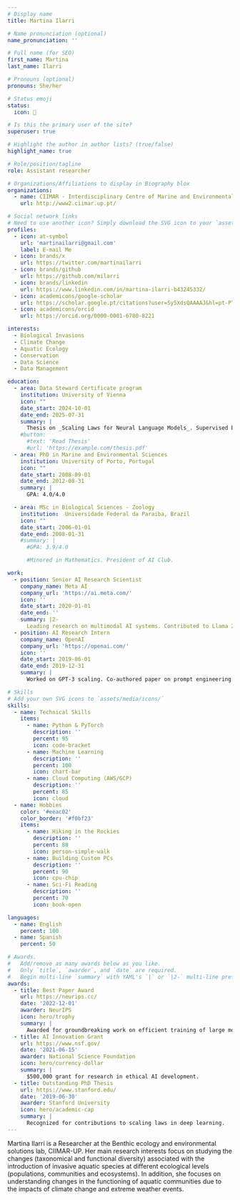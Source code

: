 ```yaml
---
# Display name
title: Martina Ilarri

# Name pronunciation (optional)
name_pronunciation: ''

# Full name (for SEO)
first_name: Martina 
last_name: Ilarri

# Pronouns (optional)
pronouns: She/her

# Status emoji
status:
  icon: 🔬

# Is this the primary user of the site?
superuser: true

# Highlight the author in author lists? (true/false)
highlight_name: true

# Role/position/tagline
role: Assistant researcher

# Organizations/Affiliations to display in Biography blox
organizations:
  - name: CIIMAR - Interdisciplinary Centre of Marine and Environmental Research of the University of Porto
    url: http://www2.ciimar.up.pt/

# Social network links
# Need to use another icon? Simply download the SVG icon to your `assets/media/icons/` folder.
profiles:
  - icon: at-symbol
    url: 'martinailarri@gmail.com'
    label: E-mail Me
  - icon: brands/x
    url: https://twitter.com/martinailarri
  - icon: brands/github
    url: https://github.com/milarri
  - icon: brands/linkedin
    url: https://www.linkedin.com/in/martina-ilarri-b43245332/
  - icon: academicons/google-scholar
    url: https://scholar.google.pt/citations?user=Sy5XdsQAAAAJ&hl=pt-PT
  - icon: academicons/orcid
    url: https://orcid.org/0000-0001-6780-8221

interests:
  - Biological Invasions
  - Climate Change
  - Aquatic Ecology
  - Conservation
  - Data Science
  - Data Management

education:
  - area: Data Steward Certificate program 
    institution: University of Vienna
    icon: ""
    date_start: 2024-10-01
    date_end: 2025-07-31
    summary: |
      Thesis on _Scaling Laws for Neural Language Models_. Supervised by Prof. Andrew Ng. Published 5 papers in NeurIPS and ICML, with 2 best paper awards.
    #button:
      #text: 'Read Thesis'
      #url: 'https://example.com/thesis.pdf'
  - area: PhD in Marine and Environmental Sciences
    institution: University of Porto, Portugal
    icon: ""
    date_start: 2008-09-01
    date_end: 2012-08-31
    summary: |
      GPA: 4.0/4.0

  - area: MSc in Biological Sciences - Zoology
    institution:  Universidade Federal da Paraiba, Brazil
    icon: ""
    date_start: 2006-01-01
    date_end: 2008-01-31
    #summary: |
      #GPA: 3.9/4.0

      #Minored in Mathematics. President of AI Club.

work:
  - position: Senior AI Research Scientist
    company_name: Meta AI
    company_url: 'https://ai.meta.com/'
    icon: ''
    date_start: 2020-01-01
    date_end: ''
    summary: |2-
      Leading research on multimodal AI systems. Contributed to Llama 2 and other open-source models. 50+ citations in 3 years.
  - position: AI Research Intern
    company_name: OpenAI
    company_url: 'https://openai.com/'
    icon: ''
    date_start: 2019-06-01
    date_end: 2019-12-31
    summary: |
      Worked on GPT-3 scaling. Co-authored paper on prompt engineering.

# Skills
# Add your own SVG icons to `assets/media/icons/`
skills:
  - name: Technical Skills
    items:
      - name: Python & PyTorch
        description: ''
        percent: 95
        icon: code-bracket
      - name: Machine Learning
        description: ''
        percent: 100
        icon: chart-bar
      - name: Cloud Computing (AWS/GCP)
        description: ''
        percent: 85
        icon: cloud
  - name: Hobbies
    color: '#eeac02'
    color_border: '#f0bf23'
    items:
      - name: Hiking in the Rockies
        description: ''
        percent: 80
        icon: person-simple-walk
      - name: Building Custom PCs
        description: ''
        percent: 90
        icon: cpu-chip
      - name: Sci-Fi Reading
        description: ''
        percent: 70
        icon: book-open

languages:
  - name: English
    percent: 100
  - name: Spanish
    percent: 50

# Awards.
#   Add/remove as many awards below as you like.
#   Only `title`, `awarder`, and `date` are required.
#   Begin multi-line `summary` with YAML's `|` or `|2-` multi-line prefix and indent 2 spaces below.
awards:
  - title: Best Paper Award
    url: https://neurips.cc/
    date: '2022-12-01'
    awarder: NeurIPS
    icon: hero/trophy
    summary: |
      Awarded for groundbreaking work on efficient training of large models.
  - title: AI Innovation Grant
    url: https://www.nsf.gov/
    date: '2021-06-15'
    awarder: National Science Foundation
    icon: hero/currency-dollar
    summary: |
      $500,000 grant for research in ethical AI development.
  - title: Outstanding PhD Thesis
    url: https://www.stanford.edu/
    date: '2019-06-30'
    awarder: Stanford University
    icon: hero/academic-cap
    summary: |
      Recognized for contributions to scaling laws in deep learning.
---
```


Martina Ilarri is a Researcher at the Benthic ecology and environmental solutions lab, CIIMAR-UP. Her main research interests focus on studying the changes (taxonomical and functional diversity) associated with the introduction of invasive aquatic species at different ecological levels (populations, communities and ecosystems). In addition, she focuses on understanding changes in the functioning of aquatic communities due to the impacts of climate change and extreme weather events.
